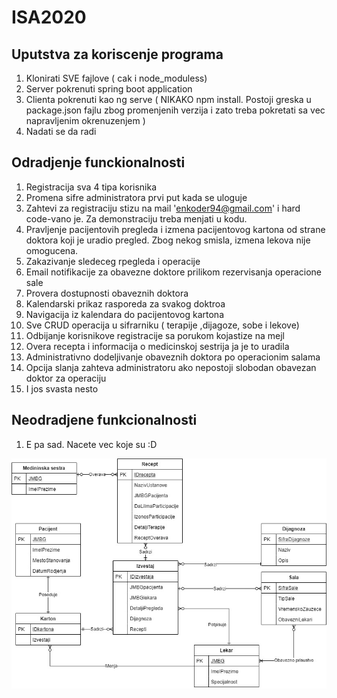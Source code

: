 # ISA2020
## Uputstva za koriscenje programa
1. Klonirati SVE fajlove ( cak i node_moduless)
2. Server pokrenuti spring boot application
3. Clienta pokrenuti kao ng serve ( NIKAKO npm install. Postoji greska u package.json fajlu zbog promenjenih verzija i zato treba pokretati sa vec napravljenim okrenuzenjem )
4. Nadati se da radi

## Odradjenje funckionalnosti
1. Registracija sva 4 tipa korisnika
2. Promena sifre administratora prvi put kada se uloguje
3. Zahtevi za registraciju stizu na mail 'enkoder94@gmail.com' i hard code-vano je. Za demonstraciju treba menjati u kodu.
4. Pravljenje pacijentovih pregleda i izmena pacijentovog kartona od strane doktora koji je uradio pregled. Zbog nekog smisla, izmena lekova nije omogucena.
5. Zakazivanje sledeceg rpegleda i operacije
6. Email notifikacije za obavezne doktore prilikom rezervisanja operacione sale
7. Provera dostupnosti obaveznih doktora
8. Kalendarski prikaz rasporeda za svakog doktroa
9. Navigacija iz kalendara do pacijentovog kartona
10. Sve CRUD operacija u sifrarniku ( terapije ,dijagoze, sobe i lekove)
11. Odbijanje korisnikove registracije sa porukom kojastize na mejl
12. Overa recepta i informacija o medicinskoj sestrija ja je to uradila
13. Administrativno dodeljivanje obaveznih doktora po operacionim salama
14. Opcija slanja zahteva administratoru ako nepostoji slobodan obavezan doktor za operaciju 
15. I jos svasta nesto

## Neodradjene funkcionalnosti
1. E pa sad. Nacete vec koje su :D

![Model podataka](/ModelPodataka.jpg)
